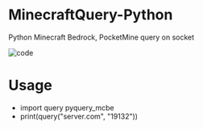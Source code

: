 # MinecraftQuery-Python
Python Minecraft Bedrock, PocketMine query on socket

![code](https://github.com/user-attachments/assets/f28e7e89-2aa8-420d-a9a3-8b37a444e3e7)

# Usage
- import query pyquery_mcbe 
- print(query("server.com", "19132"))
